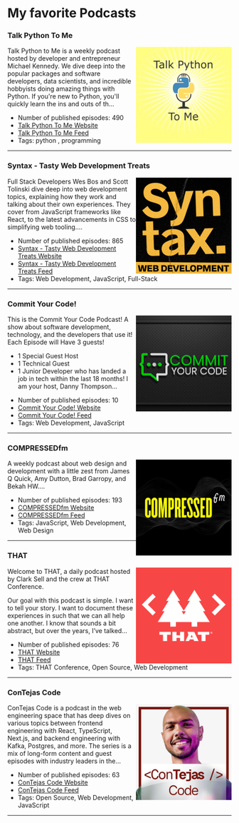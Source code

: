 # My favorite Podcasts



<h3 id="talk-python-to-me">Talk Python To Me</h3>

<img align="right" width="215" height="215" src="./generated/images/talk-python-to-me.jpg" />

Talk Python to Me is a weekly podcast hosted by developer and entrepreneur Michael Kennedy. We dive deep into the popular packages and software developers, data scientists, and incredible hobbyists doing amazing things with Python. If you're new to Python, you'll quickly learn the ins and outs of th...

* Number of published episodes: 490
* [Talk Python To Me Website](https://talkpython.fm/)
* [Talk Python To Me Feed](https://talkpython.fm/episodes/rss)
* Tags: python
, programming

----

<h3 id="syntax-tasty-web-development-treats">Syntax - Tasty Web Development Treats</h3>

<img align="right" width="215" height="215" src="./generated/images/syntax-tasty-web-development-treats.png" />

Full Stack Developers Wes Bos and Scott Tolinski dive deep into web development topics, explaining how they work and talking about their own experiences. They cover from JavaScript frameworks like React, to the latest advancements in CSS to simplifying web tooling....

* Number of published episodes: 865
* [Syntax - Tasty Web Development Treats Website](https://syntax.fm)
* [Syntax - Tasty Web Development Treats Feed](https://feed.syntax.fm/rss)
* Tags: Web Development, JavaScript, Full-Stack

----

<h3 id="commit-your-code">Commit Your Code!</h3>

<img align="right" width="215" height="215" src="./generated/images/commit-your-code.jpg" />

This is the Commit Your Code Podcast! A show about software development, technology, and the developers that use it! Each Episode will Have 3 guests!
- 1 Special Guest Host
- 1 Technical Guest
- 1 Junior Developer who has landed a job in tech within the last 18 months!
I am your host, Danny Thompson...

* Number of published episodes: 10
* [Commit Your Code! Website](https://podcasters.spotify.com/pod/show/commityourcode)
* [Commit Your Code! Feed](https://anchor.fm/s/1cd48480/podcast/rss)
* Tags: Web Development, JavaScript

----

<h3 id="compressedfm">COMPRESSEDfm</h3>

<img align="right" width="215" height="215" src="./generated/images/compressedfm.jpg" />

A weekly podcast about web design and development with a little zest from James Q Quick, Amy Dutton, Brad Garropy, and Bekah HW....

* Number of published episodes: 193
* [COMPRESSEDfm Website](http://compressed.fm)
* [COMPRESSEDfm Feed](https://feeds.simplecast.com/hq7M2S7s)
* Tags: JavaScript, Web Development, Web Design

----

<h3 id="that">THAT</h3>

<img align="right" width="215" height="215" src="./generated/images/that.png" />

Welcome to THAT, a daily podcast hosted by Clark Sell and the crew at THAT Conference.  

Our goal with this podcast is simple. I want to tell your story. I want to document these experiences in such that we can all help one another. I know that sounds a bit abstract, but over the years, I’ve talked...

* Number of published episodes: 76
* [THAT Website](http://askthat.libsyn.com/website)
* [THAT Feed](https://askthat.libsyn.com/rss)
* Tags: THAT Conference, Open Source, Web Development

----

<h3 id="contejas-code">ConTejas Code</h3>

<img align="right" width="215" height="215" src="./generated/images/contejas-code.jpeg" />

ConTejas Code is a podcast in the web engineering space that has deep dives on various topics between frontend engineering with React, TypeScript, Next.js, and backend engineering with Kafka, Postgres, and more. The series is a mix of long-form content and guest episodes with industry leaders in the...

* Number of published episodes: 63
* [ConTejas Code Website](https://shows.acast.com/contejas-code)
* [ConTejas Code Feed](https://feeds.acast.com/public/shows/655148df2861630012a1d01b)
* Tags: Open Source, Web Development, JavaScript

----


